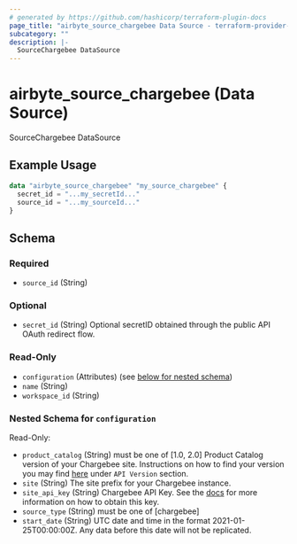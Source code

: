 ```yaml
---
# generated by https://github.com/hashicorp/terraform-plugin-docs
page_title: "airbyte_source_chargebee Data Source - terraform-provider-airbyte"
subcategory: ""
description: |-
  SourceChargebee DataSource
---
```


# airbyte_source_chargebee (Data Source)

SourceChargebee DataSource

## Example Usage

```terraform
data "airbyte_source_chargebee" "my_source_chargebee" {
  secret_id = "...my_secretId..."
  source_id = "...my_sourceId..."
}
```

<!-- schema generated by tfplugindocs -->
## Schema

### Required

- `source_id` (String)

### Optional

- `secret_id` (String) Optional secretID obtained through the public API OAuth redirect flow.

### Read-Only

- `configuration` (Attributes) (see [below for nested schema](#nestedatt--configuration))
- `name` (String)
- `workspace_id` (String)

<a id="nestedatt--configuration"></a>
### Nested Schema for `configuration`

Read-Only:

- `product_catalog` (String) must be one of [1.0, 2.0]
Product Catalog version of your Chargebee site. Instructions on how to find your version you may find <a href="https://apidocs.chargebee.com/docs/api?prod_cat_ver=2">here</a> under `API Version` section.
- `site` (String) The site prefix for your Chargebee instance.
- `site_api_key` (String) Chargebee API Key. See the <a href="https://docs.airbyte.com/integrations/sources/chargebee">docs</a> for more information on how to obtain this key.
- `source_type` (String) must be one of [chargebee]
- `start_date` (String) UTC date and time in the format 2021-01-25T00:00:00Z. Any data before this date will not be replicated.


